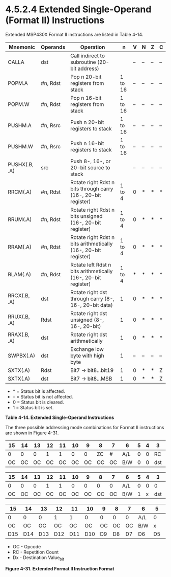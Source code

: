 # 4.5.2.4 Extended Single-Operand (Format II) Instructions

Extended MSP430X Format II instructions are listed in Table 4-14.

<a id="table-4-14"></a>

| Mnemonic      | Operands | Operation                                                      | n       | V   | N   | Z   | C   |
| ------------- | -------- | -------------------------------------------------------------- | ------- | --- | --- | --- | --- |
| CALLA         | dst      | Call indirect to subroutine (20-bit address)                   |         | –   | –   | –   | –   |
| POPM.A        | #n, Rdst | Pop n 20-bit registers from stack                              | 1 to 16 | –   | –   | –   | –   |
| POPM.W        | #n, Rdst | Pop n 16-bit registers from stack                              | 1 to 16 | –   | –   | –   | –   |
| PUSHM.A       | #n, Rsrc | Push n 20-bit registers to stack                               | 1 to 16 | –   | –   | –   | –   |
| PUSHM.W       | #n, Rsrc | Push n 16-bit registers to stack                               | 1 to 16 | –   | –   | –   | –   |
| PUSHX(.B, .A) | src      | Push 8-, 16-, or 20-bit source to stack                        |         | –   | –   | –   | –   |
| RRCM(.A)      | #n, Rdst | Rotate right Rdst n bits through carry (16-, 20-bit register)  | 1 to 4  | 0   | \*  | \*  | \*  |
| RRUM(.A)      | #n, Rdst | Rotate right Rdst n bits unsigned (16-, 20-bit register)       | 1 to 4  | 0   | \*  | \*  | \*  |
| RRAM(.A)      | #n, Rdst | Rotate right Rdst n bits arithmetically (16-, 20-bit register) | 1 to 4  | 0   | \*  | \*  | \*  |
| RLAM(.A)      | #n, Rdst | Rotate left Rdst n bits arithmetically (16-, 20-bit register)  | 1 to 4  | \*  | \*  | \*  | \*  |
| RRCX(.B, .A)  | dst      | Rotate right dst through carry (8-, 16-, 20-bit data)          | 1       | 0   | \*  | \*  | \*  |
| RRUX(.B, .A)  | Rdst     | Rotate right dst unsigned (8-, 16-, 20-bit)                    | 1       | 0   | \*  | \*  | \*  |
| RRAX(.B, .A)  | dst      | Rotate right dst arithmetically                                | 1       | 0   | \*  | \*  | \*  |
| SWPBX(.A)     | dst      | Exchange low byte with high byte                               | 1       | –   | –   | –   | –   |
| SXTX(.A)      | Rdst     | Bit7 → bit8...bit19                                            | 1       | 0   | \*  | \*  | Z   |
| SXTX(.A)      | dst      | Bit7 → bit8...MSB                                              | 1       | 0   | \*  | \*  | Z   |

- \* = Status bit is affected.
- – = Status bit is not affected.
- 0 = Status bit is cleared.
- 1 = Status bit is set.

**Table 4-14. Extended Single-Operand Instructions**

The three possible addressing mode combinations for Format II instructions are shown in Figure 4-31.

<a id="figure-4-31"></a>

| 15  | 14  | 13  | 12  | 11  | 10  | 9   | 8   | 7   | 6   | 5   | 4   | 3   | 2   | 1   | 0   |
| --- | --- | --- | --- | --- | --- | --- | --- | --- | --- | --- | --- | --- | --- | --- | --- |
| 0   | 0   | 0   | 1   | 1   | 0   | 0   | ZC  | \#  | A/L | 0   | 0   | RC  | RC  | RC  | RC  |
| OC  | OC  | OC  | OC  | OC  | OC  | OC  | OC  | OC  | B/W | 0   | 0   | dst | dst | dst | dst |

| 15  | 14  | 13  | 12  | 11  | 10  | 9   | 8   | 7   | 6   | 5   | 4   | 3   | 2   | 1   | 0   |
| --- | --- | --- | --- | --- | --- | --- | --- | --- | --- | --- | --- | --- | --- | --- | --- |
| 0   | 0   | 0   | 1   | 1   | 0   | 0   | 0   | 0   | A/L | 0   | 0   | 0   | 0   | 0   | 0   |
| OC  | OC  | OC  | OC  | OC  | OC  | OC  | OC  | OC  | B/W | 1   | x   | dst | dst | dst | dst |

| 15  | 14  | 13  | 12  | 11  | 10  | 9   | 8   | 7   | 6   | 5   | 4   | 3   | 2   | 1   | 0   |
| --- | --- | --- | --- | --- | --- | --- | --- | --- | --- | --- | --- | --- | --- | --- | --- |
| 0   | 0   | 0   | 1   | 1   | 0   | 0   | 0   | 0   | A/L | 0   | 0   | D19 | D18 | D17 | D16 |
| OC  | OC  | OC  | OC  | OC  | OC  | OC  | OC  | OC  | B/W | x   | 1   | dst | dst | dst | dst |
| D15 | D14 | D13 | D12 | D11 | D10 | D9  | D8  | D7  | D6  | D5  | D4  | D3  | D2  | D1  | D0  |

- OC - Opcode
- RC - Repetition Count
- Dx - Destination Value<sub>bit</bit>

**Figure 4-31. Extended Format II Instruction Format**
